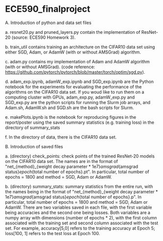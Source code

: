 # ECE590_finalproject

A. Introduction of python and data set files

a. resnet20.py and pruned_layers.py contain the implementation of ResNet-20 (source: ECE590 Homework 3).

b. train_util contains training an architecture on the CIFAR10 data set using either SGD, Adam, or AdamW (with or without AMSGrad) algorithm.

c. adam.py contains my implementation of Adam and AdamW algorithm (with or without AMSGrad).
(code reference: https://github.com/pytorch/pytorch/blob/master/torch/optim/sgd.py).

d. adam_exp.ipynb, adamW_exp.ipynb and SGD_exp.ipynb are the Python notebook for the experiments for evaluating the performance of the algorithms on the CIFAR10 data set. If you woud like to run them on a computing cluster with GPUs, adam_exp.py, adamW_exp.py and SGD_exp.py are the python scripts for running the Slurm job arrays, and Adam.sh, AdamW.sh and SGD.sh are the bash scripts for Slurm.

e. makePlots.ipynb is the notebook for reproducing figures in the report/poster using the saved summary statistics (e.g. training loss) in the directory of summary_stats

f. In the directory of data, there is the CIFAR10 data set.




B. Introduction of saved files 

a. (directory) check_points: check points of the trained ResNet-20 models on the CIFAR10 data set. The names are in the format of "net_{method}_{weight decay parameter * 1e7}_amsgrad_{amsgrad status}_epoch_{total number of epochs}.pt". In particular, total number of epochs = 1800 and method = SGD, Adam or AdamW.

b. (directory) summary_stats: summary statistics from the entire run, with the names being in the format of  "net_{method}_{weight decay parameter * 1e7}_amsgrad_{amsgrad status}_epoch_{total number of epochs}.p". In particular, total number of epochs = 1800 and method = SGD, Adam or AdamW. There are two variables saved in each file, with the first variable being accuracies and the second one being losses. Both variables are a numpy array with dimensions (number of epochs * 2), with the first column associated with the training set and second column associated with the test set. For example, accuracy[5,0] refers to the training accuracy at Epoch 5; loss[100, 1] refers to the test loss at Epoch 100.

